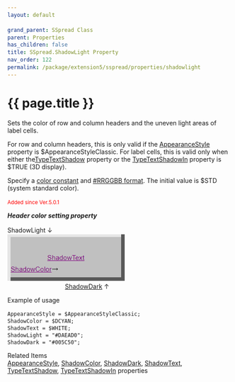 ```yaml
---
layout: default

grand_parent: SSpread Class
parent: Properties
has_children: false
title: SSpread.ShadowLight Property
nav_order: 122
permalink: /package/extension5/sspread/properties/shadowlight
---
```

# {{ page.title }}

Sets the color of row and column headers and the uneven light areas of label cells.

For row and column headers, this is only valid if the <a href="/package/extension5/sspread/properties/appearancestyle">AppearanceStyle</a> property is $AppearanceStyleClassic.
For label cells, this is valid only when either the<a href="/package/extension5/sspread/properties/typetextshadow">TypeTextShadow</a> property or the <a href="/package/extension5/sspread/properties/typetextshadowin">TypeTextShadowIn</a> property is $TRUE (3D display).

Specify a <a href="/base/color">color constant</a> and
<a href="package/extension5/sspread/#this-classs-unique-color-handling-rrggbb-format">#RRGGBB format</a>.
The initial value is $STD (system standard color).

<small><span style="color:red">Added since Ver.5.0.1</span></small>

***Header color setting property***

ShadowLight ↓　<br>
<a href="/img/Package/Ext5-SSpread-ShadowDark.PNG" target="_blank">
<img src="/img/Package/Ext5-SSpread-ShadowDark.PNG" alt="login image">
</a> <br>
&nbsp;&nbsp;&nbsp;&nbsp;&nbsp;&nbsp;&nbsp;&nbsp;&nbsp;&nbsp;&nbsp;&nbsp;&nbsp;&nbsp;&nbsp;&nbsp;&nbsp;&nbsp;&nbsp;&nbsp;&nbsp;&nbsp;&nbsp;&nbsp;&nbsp;&nbsp;&nbsp;&nbsp;&nbsp;&nbsp;&nbsp;&nbsp; <a href="/package/extension5/sspread/properties/shadowdark">ShadowDark</a> ↑


Example of usage<br>
```
AppearanceStyle = $AppearanceStyleClassic;
ShadowColor = $DCYAN;
ShadowText = $WHITE;
ShadowLight = "#DAEAD0";
ShadowDark = "#005C50";
```

Related Items<br>
<a href="/package/extension5/sspread/properties/appearancestyle">AppearanceStyle</a>, <a href="/package/extension5/sspread/properties/shadowcolor">ShadowColor</a>, <a href="/package/extension5/sspread/properties/shadowdark">ShadowDark</a>, <a href="/package/extension5/sspread/properties/shadowtext">ShadowText</a>,  <a href="/package/extension5/sspread/properties/typetextshadow">TypeTextShadow</a>, <a href="/package/extension5/sspread/properties/typetextshadowin">TypeTextShadowIn</a> properties  
